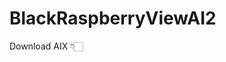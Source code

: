 # BlackRaspberryViewAI2

Download AIX 👇🏻
<a href="https://github.com/bextdev797/BlackRaspberryViewAI2/blob/main/com.brandonang.blackraspberryview.aix">
